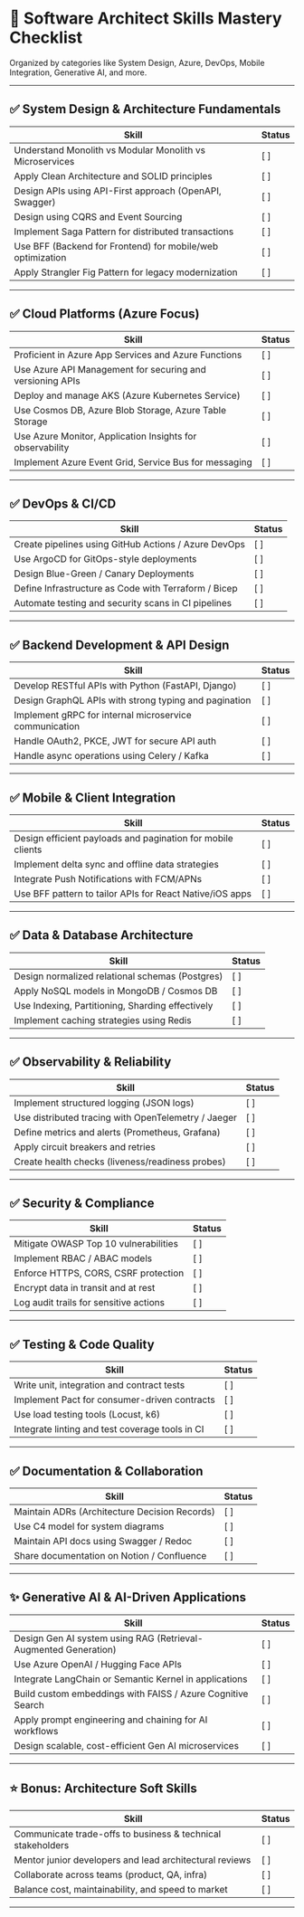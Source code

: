 # 🧠 Software Architect Skills Mastery Checklist

Organized by categories like System Design, Azure, DevOps, Mobile Integration, Generative AI, and more.

---

## ✅ System Design & Architecture Fundamentals

| Skill                                                                 | Status |
|----------------------------------------------------------------------|--------|
| Understand Monolith vs Modular Monolith vs Microservices            | [ ]    |
| Apply Clean Architecture and SOLID principles                        | [ ]    |
| Design APIs using API-First approach (OpenAPI, Swagger)              | [ ]    |
| Design using CQRS and Event Sourcing                                 | [ ]    |
| Implement Saga Pattern for distributed transactions                  | [ ]    |
| Use BFF (Backend for Frontend) for mobile/web optimization           | [ ]    |
| Apply Strangler Fig Pattern for legacy modernization                 | [ ]    |

---

## ✅ Cloud Platforms (Azure Focus)

| Skill                                                                  | Status |
|------------------------------------------------------------------------|--------|
| Proficient in Azure App Services and Azure Functions                  | [ ]    |
| Use Azure API Management for securing and versioning APIs             | [ ]    |
| Deploy and manage AKS (Azure Kubernetes Service)                      | [ ]    |
| Use Cosmos DB, Azure Blob Storage, Azure Table Storage                | [ ]    |
| Use Azure Monitor, Application Insights for observability             | [ ]    |
| Implement Azure Event Grid, Service Bus for messaging                 | [ ]    |

---

## ✅ DevOps & CI/CD

| Skill                                                  | Status |
|--------------------------------------------------------|--------|
| Create pipelines using GitHub Actions / Azure DevOps  | [ ]    |
| Use ArgoCD for GitOps-style deployments               | [ ]    |
| Design Blue-Green / Canary Deployments                | [ ]    |
| Define Infrastructure as Code with Terraform / Bicep  | [ ]    |
| Automate testing and security scans in CI pipelines   | [ ]    |

---

## ✅ Backend Development & API Design

| Skill                                                                | Status |
|----------------------------------------------------------------------|--------|
| Develop RESTful APIs with Python (FastAPI, Django)                  | [ ]    |
| Design GraphQL APIs with strong typing and pagination               | [ ]    |
| Implement gRPC for internal microservice communication              | [ ]    |
| Handle OAuth2, PKCE, JWT for secure API auth                        | [ ]    |
| Handle async operations using Celery / Kafka                        | [ ]    |

---

## ✅ Mobile & Client Integration

| Skill                                                              | Status |
|--------------------------------------------------------------------|--------|
| Design efficient payloads and pagination for mobile clients       | [ ]    |
| Implement delta sync and offline data strategies                  | [ ]    |
| Integrate Push Notifications with FCM/APNs                        | [ ]    |
| Use BFF pattern to tailor APIs for React Native/iOS apps          | [ ]    |

---

## ✅ Data & Database Architecture

| Skill                                                          | Status |
|----------------------------------------------------------------|--------|
| Design normalized relational schemas (Postgres)               | [ ]    |
| Apply NoSQL models in MongoDB / Cosmos DB                     | [ ]    |
| Use Indexing, Partitioning, Sharding effectively              | [ ]    |
| Implement caching strategies using Redis                      | [ ]    |

---

## ✅ Observability & Reliability

| Skill                                                           | Status |
|------------------------------------------------------------------|--------|
| Implement structured logging (JSON logs)                        | [ ]    |
| Use distributed tracing with OpenTelemetry / Jaeger             | [ ]    |
| Define metrics and alerts (Prometheus, Grafana)                 | [ ]    |
| Apply circuit breakers and retries                              | [ ]    |
| Create health checks (liveness/readiness probes)                | [ ]    |

---

## ✅ Security & Compliance

| Skill                                                            | Status |
|------------------------------------------------------------------|--------|
| Mitigate OWASP Top 10 vulnerabilities                          | [ ]    |
| Implement RBAC / ABAC models                                   | [ ]    |
| Enforce HTTPS, CORS, CSRF protection                           | [ ]    |
| Encrypt data in transit and at rest                            | [ ]    |
| Log audit trails for sensitive actions                         | [ ]    |

---

## ✅ Testing & Code Quality

| Skill                                                               | Status |
|----------------------------------------------------------------------|--------|
| Write unit, integration and contract tests                          | [ ]    |
| Implement Pact for consumer-driven contracts                        | [ ]    |
| Use load testing tools (Locust, k6)                                 | [ ]    |
| Integrate linting and test coverage tools in CI                     | [ ]    |

---

## ✅ Documentation & Collaboration

| Skill                                                                | Status |
|---------------------------------------------------------------------|--------|
| Maintain ADRs (Architecture Decision Records)                      | [ ]    |
| Use C4 model for system diagrams                                   | [ ]    |
| Maintain API docs using Swagger / Redoc                           | [ ]    |
| Share documentation on Notion / Confluence                        | [ ]    |

---

## ✨ Generative AI & AI-Driven Applications

| Skill                                                                 | Status |
|------------------------------------------------------------------------|--------|
| Design Gen AI system using RAG (Retrieval-Augmented Generation)       | [ ]    |
| Use Azure OpenAI / Hugging Face APIs                                  | [ ]    |
| Integrate LangChain or Semantic Kernel in applications                | [ ]    |
| Build custom embeddings with FAISS / Azure Cognitive Search           | [ ]    |
| Apply prompt engineering and chaining for AI workflows                | [ ]    |
| Design scalable, cost-efficient Gen AI microservices                  | [ ]    |

---

## ⭐ Bonus: Architecture Soft Skills

| Skill                                                                 | Status |
|------------------------------------------------------------------------|--------|
| Communicate trade-offs to business & technical stakeholders           | [ ]    |
| Mentor junior developers and lead architectural reviews               | [ ]    |
| Collaborate across teams (product, QA, infra)                         | [ ]    |
| Balance cost, maintainability, and speed to market                    | [ ]    |

---